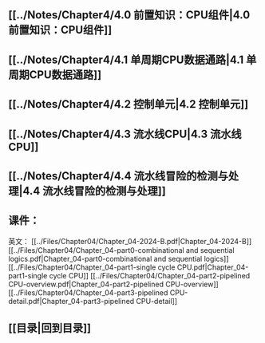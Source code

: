 ## [[../Notes/Chapter4/4.0 前置知识：CPU组件|4.0 前置知识：CPU组件]]
## [[../Notes/Chapter4/4.1 单周期CPU数据通路|4.1 单周期CPU数据通路]]
## [[../Notes/Chapter4/4.2 控制单元|4.2 控制单元]]
## [[../Notes/Chapter4/4.3 流水线CPU|4.3 流水线CPU]]
## [[../Notes/Chapter4/4.4 流水线冒险的检测与处理|4.4 流水线冒险的检测与处理]]
## 课件：
英文： [[../Files/Chapter04/Chapter_04-2024-B.pdf|Chapter_04-2024-B]]
[[../Files/Chapter04/Chapter_04-part0-combinational and sequential logics.pdf|Chapter_04-part0-combinational and sequential logics]]
[[../Files/Chapter04/Chapter_04-part1-single cycle CPU.pdf|Chapter_04-part1-single cycle CPU]]
[[../Files/Chapter04/Chapter_04-part2-pipelined CPU-overview.pdf|Chapter_04-part2-pipelined CPU-overview]]
[[../Files/Chapter04/Chapter_04-part3-pipelined CPU-detail.pdf|Chapter_04-part3-pipelined CPU-detail]]
## [[目录|回到目录]]